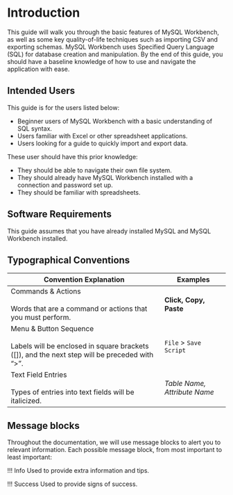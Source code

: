 # Introduction

This guide will walk you through the basic features of MySQL Workbench, as well as some key quality-of-life techniques such as importing CSV and exporting schemas. MySQL Workbench uses Specified Query Language (SQL) for database creation and manipulation. By the end of this guide, you should have a baseline knowledge of how to use and navigate the application with ease.

## Intended Users

This guide is for the users listed below:

- Beginner users of MySQL Workbench with a basic understanding of SQL syntax.
- Users familiar with Excel or other spreadsheet applications.
- Users looking for a guide to quickly import and export data.

These user should have this prior knowledge:

- They should be able to navigate their own file system.
- They should already have MySQL Workbench installed with a connection and password set up.
- They should be familiar with spreadsheets.

## Software Requirements

This guide assumes that you have already installed MySQL and MySQL Workbench installed.

## Typographical Conventions

|Convention Explanation|Examples|
|-|-|
|Commands & Actions <br><br> Words that are a command or actions that you must perform. |**Click, Copy, Paste**|
|Menu & Button Sequence<br><br>Labels will be enclosed in square brackets ([]), and the next step will be preceded with “>”.|`File` > `Save Script`|
|Text Field Entries<br><br>Types of entries into text fields will be italicized.|*Table Name, Attribute Name*|

## Message blocks

Throughout the documentation, we will use message blocks to alert you to relevant information.
Each possible message block, from most important to least important:

!!! Info
    Used to provide extra information and tips.

!!! Success
    Used to provide signs of success.
